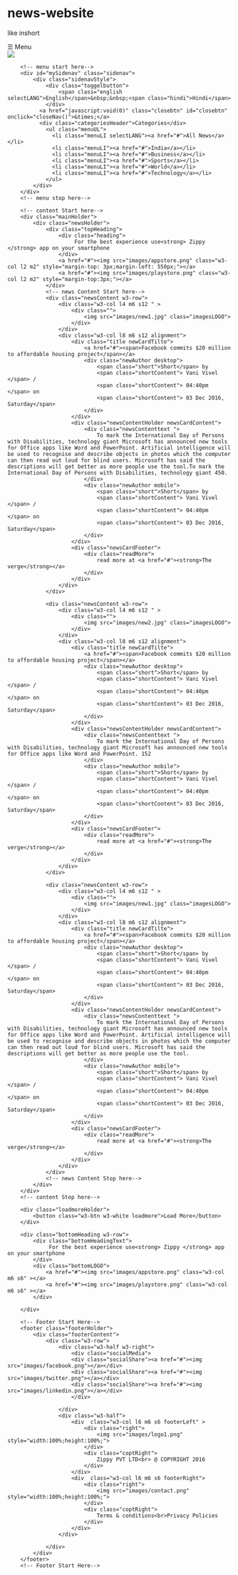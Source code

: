 # news-website
like inshort

<!DOCTYPE html>
<html>
<head>
	<title>new</title>
	<meta name="viewport" content="width=device-width, initial-scale=1">
	<link rel="stylesheet" href="http://www.w3schools.com/lib/w3.css">
	<link rel="stylesheet" type="text/css" href="style/newstyle.css">
	
</head>
<style type="text/css">
	#closebtn
	{
		display: none;
	}
</style>
<body>
	<!-- Header start here-->
		<div class="headerHolder">
			<div class="menu">
				<span onclick="openNav()">&#9776; <span class="menuonly">Menu</span></span>
			</div>
			<a href="newinshort.html"><img src="images/logo.png" class="logo"></a>
		</div>
		<!-- Header stop here-->
	
		<!-- menu start here-->
		<div id="mySidenav" class="sidenav">
			<div class="sidenavStyle">
				<div class="toggelbutton">
					<span class="english selectLANG">English</span>&nbsp;&nbsp;<span class="hindi">Hindi</span>
				</div>
			  <a href="javascript:void(0)" class="closebtn" id="closebtn" onclick="closeNav()">&times;</a>
			  <div class="categoriesHeader">Categories</div>
			  	<ul class="menuUL">
				  <li class="menuLI selectLANG"><a href="#">All News</a></li>
				  <li class="menuLI"><a href="#">India</a></li>
				  <li class="menuLI"><a href="#">Business</a></li>
				  <li class="menuLI"><a href="#">Sports</a></li>
				  <li class="menuLI"><a href="#">World</a></li>
				  <li class="menuLI"><a href="#">Technology</a></li>
				</ul>  
			</div> 
		</div>
		<!-- menu stop here-->

		<!-- content Start here-->
		<div class="mainHolder">
			<div class="newsHolder">
				<div class="topHeading">
					<div class="heading">
				         For the best experience use<strong> Zippy </strong> app on your smartphone
        			</div>
        			<a href="#"><img src="images/appstore.png" class="w3-col l2 m2" style="margin-top: 3px;margin-left: 550px;"></a>
        			<a href="#"><img src="images/playstore.png" class="w3-col l2 m2" style="margin-top:3px;"></a>
				</div>
				<!-- news Content Start here-->
				<div class="newsContent w3-row">
					<div class="w3-col l4 m6 s12 " >
						<div class="">
							<img src="images/new1.jpg" class="imagesLOGO">
						</div>
					</div>
					<div class="w3-col l8 m6 s12 alignment">
						<div class="title newCardTilte">
							<a href="#"><span>Facebook commits $20 million to affordable housing project</span></a>
							<div class="newAuthor desktop">
								<span class="short">Short</span> by 
								<span class="shortContent"> Vani Vivel </span> / 
								<span class="shortContent"> 04:40pm </span> on 
								<span class="shortContent"> 03 Dec 2016, Saturday</span>
							</div>
						</div>
						<div class="newsContentHolder newsCardContent">
							<div class="newsContenttext ">
								To mark the International Day of Persons with Disabilities, technology giant Microsoft has announced new tools for Office apps like Word and PowerPoint. Artificial intelligence will be used to recognise and describe objects in photos which the computer can then read out loud for blind users. Microsoft has said the descriptions will get better as more people use the tool.To mark the International Day of Persons with Disabilities, technology giant 450.
							</div>
							<div class="newAuthor mobile">
								<span class="short">Short</span> by 
								<span class="shortContent"> Vani Vivel </span> / 
								<span class="shortContent"> 04:40pm </span> on 
								<span class="shortContent"> 03 Dec 2016, Saturday</span>
							</div>
						</div>
						<div class="newsCardFooter">
							<div class="readMore">
								read more at <a href="#"><strong>The verge</strong></a>
							</div>
						</div>
					</div>
				</div>

				<div class="newsContent w3-row">
					<div class="w3-col l4 m6 s12 " >
						<div class="">
							<img src="images/new2.jpg" class="imagesLOGO">
						</div>
					</div>
					<div class="w3-col l8 m6 s12 alignment">
						<div class="title newCardTilte">
							<a href="#"><span>Facebook commits $20 million to affordable housing project</span></a>
							<div class="newAuthor desktop">
								<span class="short">Short</span> by 
								<span class="shortContent"> Vani Vivel </span> / 
								<span class="shortContent"> 04:40pm </span> on 
								<span class="shortContent"> 03 Dec 2016, Saturday</span>
							</div>
						</div>
						<div class="newsContentHolder newsCardContent">
							<div class="newsContenttext ">
								To mark the International Day of Persons with Disabilities, technology giant Microsoft has announced new tools for Office apps like Word and PowerPoint. 152
							</div>
							<div class="newAuthor mobile">
								<span class="short">Short</span> by 
								<span class="shortContent"> Vani Vivel </span> / 
								<span class="shortContent"> 04:40pm </span> on 
								<span class="shortContent"> 03 Dec 2016, Saturday</span>
							</div>
						</div>
						<div class="newsCardFooter">
							<div class="readMore">
								read more at <a href="#"><strong>The verge</strong></a>
							</div>
						</div>
					</div>
				</div>

				<div class="newsContent w3-row">
					<div class="w3-col l4 m6 s12 " >
						<div class="">
							<img src="images/new1.jpg" class="imagesLOGO">
						</div>
					</div>
					<div class="w3-col l8 m6 s12 alignment">
						<div class="title newCardTilte">
							<a href="#"><span>Facebook commits $20 million to affordable housing project</span></a>
							<div class="newAuthor desktop">
								<span class="short">Short</span> by 
								<span class="shortContent"> Vani Vivel </span> / 
								<span class="shortContent"> 04:40pm </span> on 
								<span class="shortContent"> 03 Dec 2016, Saturday</span>
							</div>
						</div>
						<div class="newsContentHolder newsCardContent">
							<div class="newsContenttext ">
								To mark the International Day of Persons with Disabilities, technology giant Microsoft has announced new tools for Office apps like Word and PowerPoint. Artificial intelligence will be used to recognise and describe objects in photos which the computer can then read out loud for blind users. Microsoft has said the descriptions will get better as more people use the tool.
							</div>
							<div class="newAuthor mobile">
								<span class="short">Short</span> by 
								<span class="shortContent"> Vani Vivel </span> / 
								<span class="shortContent"> 04:40pm </span> on 
								<span class="shortContent"> 03 Dec 2016, Saturday</span>
							</div>
						</div>
						<div class="newsCardFooter">
							<div class="readMore">
								read more at <a href="#"><strong>The verge</strong></a>
							</div>
						</div>
					</div>
				</div>
				<!-- news Content Stop here-->
			</div>
		</div>
		<!-- content Stop here-->

		<div class="loadmoreHolder">
			<button class="w3-btn w3-white loadmore">Load More</button>
		</div>

		<div class="bottomHeading w3-row">
			<div class="bottomHeadingText">
		         For the best experience use<strong> Zippy </strong> app on your smartphone
			</div>
			<div class="bottomLOGO">
				<a href="#"><img src="images/appstore.png" class="w3-col m6 s6" ></a>
				<a href="#"><img src="images/playstore.png" class="w3-col m6 s6" ></a>
			</div>
			
		</div>

		<!-- Footer Start Here-->
		<footer class="footerHolder">
			<div class="footerContent">
				<div class="w3-row">
					<div class="w3-half w3-right">
						<div class="socialMedia">
						<div class="socialShare"><a href="#"><img src="images/facebook.png"></a></div>
						<div class="socialShare"><a href="#"><img src="images/twitter.png"></a></div>
						<div class="socialShare"><a href="#"><img src="images/linkedin.png"></a></div>
						</div>
						
					</div>
					<div class="w3-half">
						<div  class="w3-col l6 m6 s6 footerLeft" >
							<div class="right">
								<img src="images/logo1.png" style="width:100%;height:100%;">
							</div>
							<div class="coptRight">
								Zippy PVT LTD<br> @ COPYRIGHT 2016
							</div>
						</div>
						<div  class="w3-col l6 m6 s6 footerRight">
							<div class="right">
								<img src="images/contact.png" style="width:100%;height:100%;">
							</div>
							<div class="coptRight">
								Terms & conditions<br>Privacy Policies
							</div>
						</div>
					</div>
					
				</div>
			</div>
		</footer>
		<!-- Footer Start Here-->

<script>

	function openNav() {

	    document.getElementById("mySidenav").style.width = "216px";
	    document.getElementById("closebtn").style.display='block';
	    
	}

	function closeNav() {
	    document.getElementById("mySidenav").style.width = "0";
	    document.getElementById("closebtn").style.display='none';
	}
</script>
<script src="style/jquery-2.1.0.min.js"></script>
<script>
		var vpw = $(window).width();
		var vph = $(window).height();
		$('.full-page').height(vph);
		
		var bodyHiehgt = $('body').height();
		console.log(vpw,vph,bodyHiehgt);
		if(bodyHiehgt <= vph){
			$('footer').addClass('footerHoldernew');
		}
	</script>
</body>
</html>
